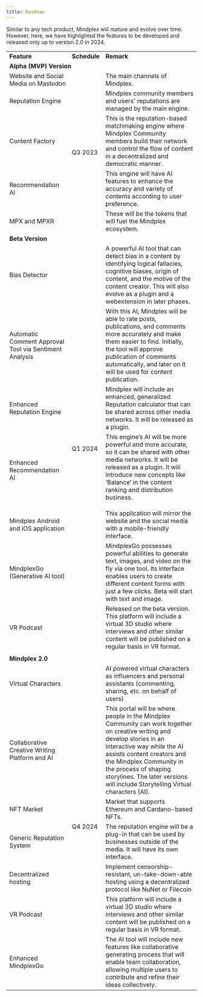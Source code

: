 ```yaml
---
title: Roadmap
---
```


Similar to any tech product, Mindplex will mature and evolve over time. However, here, we have highlighted the features to be developed and released only up to version 2.0 in 2024.

<table>
  <tr>
   <td><strong>Feature </strong>
   </td>
   <td><strong>Schedule</strong>
   </td>
   <td><strong>Remark</strong>
   </td>
  </tr>
  <tr>
   <td colspan="3" ><strong>Alpha (MVP) Version </strong>
   </td>
  </tr>
  <tr>
   <td>Website and Social Media on Mastodon
   </td>
   <td rowspan="5" >Q3 2023
   </td>
   <td>The main channels of Mindplex. 
   </td>
  </tr>
  <tr>
   <td>Reputation Engine 
   </td>
   <td>Mindplex community members and users' reputations are managed by the main engine. 
   </td>
  </tr>
  <tr>
   <td>Content Factory 
   </td>
   <td>This is the reputation-based matchmaking engine where Mindplex Community members build their network and control the flow of content in a decentralized and democratic manner. 
   </td>
  </tr>
  <tr>
   <td>Recommendation AI
   </td>
   <td>This engine will have AI features to enhance the accuracy and variety of contents according to user preference.
   </td>
  </tr>
  <tr>
   <td>MPX and MPXR
   </td>
   <td>These will be the tokens that will fuel the Mindplex ecosystem.
   </td>
  </tr>
  <tr>
   <td colspan="3" ><strong>Beta Version </strong>
   </td>
  </tr>
  <tr>
   <td>Bias Detector 
   </td>
   <td rowspan="9" >Q1 2024
   </td>
   <td>A powerful AI tool that can detect bias in a content by identifying logical fallacies, cognitive biases, origin of content, and the motive of the content creator. This will also evolve as a plugin and a webextension in later phases. 
   </td>
  </tr>
  <tr>
   <td rowspan="2" >Automatic Comment Approval Tool via Sentiment Analysis 
   </td>
   <td rowspan="2" >With this AI, Mindplex will be able to rate posts, publications, and comments more accurately and make them easier to find. Initially, the tool will approve publication of comments automatically, and later on it will be used for content publication.  
   </td>
  </tr>
  <tr>
  </tr>
  <tr>
   <td>Enhanced Reputation Engine 
   </td>
   <td>Mindplex will include an enhanced, generalized Reputation calculator that can be shared across other media networks. It will be released as a plugin. 
   </td>
  </tr>
  <tr>
   <td>Enhanced Recommendation AI
   </td>
   <td>This engine’s AI will be more powerful and more accurate, so it can be shared with other media networks. It will be released as a plugin. It will introduce new concepts like ‘Balance’ in the content ranking and distribution business. 
<p>
 
   </td>
  </tr>
  <tr>
   <td>Mindplex Android and iOS application 
   </td>
   <td>This application will mirror the website and the social media with a mobile-friendly interface.
   </td>
  </tr>
  <tr>
   <td>MindplexGo (Generative AI tool) 
   </td>
   <td>MindplexGo possesses powerful abilities to generate text, images, and video on the fly via one tool. Its interface enables users to create different content forms with just a few clicks. Beta will start with text and image.
   </td>
  </tr>
  <tr>
   <td>VR Podcast
   </td>
   <td>Released on the beta version. This platform will include a virtual 3D studio where interviews and other similar content will be published on a regular basis in VR format. 
   </td>
  </tr>
  <tr>
   <td>
   </td>
   <td>
   </td>
  </tr>
  <tr>
   <td colspan="3" ><strong>Mindplex 2.0</strong>
   </td>
  </tr>
  <tr>
   <td>Virtual Characters 
   </td>
   <td rowspan="7" >Q4 2024
   </td>
   <td>AI powered virtual characters as influencers and personal assistants (commenting, sharing, etc. on behalf of users)
   </td>
  </tr>
  <tr>
   <td>Collaborative Creative Writing Platform and AI
   </td>
   <td>This portal will be where people in the Mindplex Community can work together on creative writing and develop stories in an interactive way while the AI assists content creators and the Mindplex Community in the process of shaping storylines. The later versions will include Storytelling Virtual characters (AI).
   </td>
  </tr>
  <tr>
   <td>NFT Market
   </td>
   <td>Market that supports Ethereum and Cardano-based NFTs. 
   </td>
  </tr>
  <tr>
   <td>Generic Reputation System 
   </td>
   <td>The reputation engine will be a plug-in that can be used by businesses outside of the media. It will have its own interface. 
   </td>
  </tr>
  <tr>
   <td>Decentralized hosting
   </td>
   <td>Implement censorship-resistant, un-take-down-able hosting using a decentralized protocol like NuNet or Filecoin
   </td>
  </tr>
  <tr>
   <td>VR Podcast
   </td>
   <td>This platform will include a virtual 3D studio where interviews and other similar content will be published on a regular basis in VR format. 
   </td>
  </tr>
  <tr>
   <td>Enhanced MindplexGo
   </td>
   <td>The AI tool will include new features like collaborative generating process that will enable team collaboration, allowing multiple users to contribute and refine their ideas collectively.
   </td>
  </tr>
</table>
